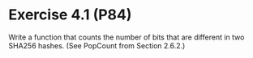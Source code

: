 # Exercise 4.1 (P84)

Write a function that counts the number of bits that are different in two SHA256 hashes.
(See PopCount from Section 2.6.2.)
